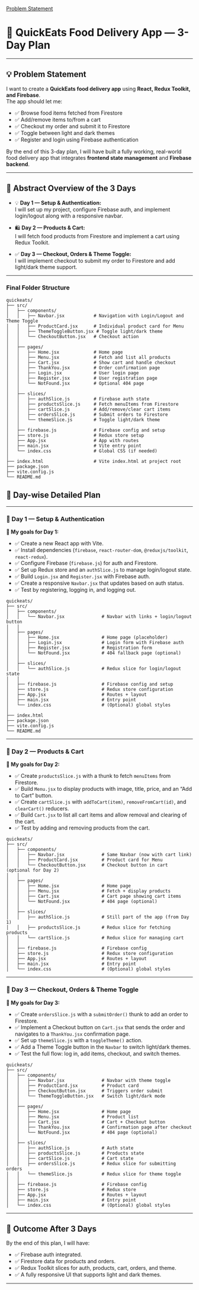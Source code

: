 [Problem Statement](https://github.com/Mozakir178/RCT-B46/blob/main/day14/plan.md)
# 🎯 QuickEats Food Delivery App — 3-Day Plan

---

## 💡 Problem Statement
I want to create a **QuickEats food delivery app** using **React, Redux Toolkit, and Firebase**.  
The app should let me:
- ✅ Browse food items fetched from Firestore
- ✅ Add/remove items to/from a cart
- ✅ Checkout my order and submit it to Firestore
- ✅ Toggle between light and dark themes
- ✅ Register and login using Firebase authentication

By the end of this 3-day plan, I will have built a fully working, real-world food delivery app that integrates **frontend state management** and **Firebase backend**.

---

## 📆 Abstract Overview of the 3 Days
- 💡 **Day 1 — Setup & Authentication:**  
  I will set up my project, configure Firebase auth, and implement login/logout along with a responsive navbar.

- 🛍️ **Day 2 — Products & Cart:**  
  I will fetch food products from Firestore and implement a cart using Redux Toolkit.

- ✅ **Day 3 — Checkout, Orders & Theme Toggle:**  
  I will implement checkout to submit my order to Firestore and add light/dark theme support.

---
### Final Folder Structure
```
quickeats/
├── src/
│   ├── components/
│   │   ├── Navbar.jsx           # Navigation with Login/Logout and Theme Toggle
│   │   ├── ProductCard.jsx      # Individual product card for Menu
│   │   ├── ThemeToggleButton.jsx # Toggle light/dark theme
│   │   └── CheckoutButton.jsx   # Checkout action
│   │
│   ├── pages/
│   │   ├── Home.jsx             # Home page
│   │   ├── Menu.jsx             # Fetch and list all products
│   │   ├── Cart.jsx             # Show cart and handle checkout
│   │   ├── ThankYou.jsx         # Order confirmation page
│   │   ├── Login.jsx            # User login page
│   │   ├── Register.jsx         # User registration page
│   │   └── NotFound.jsx         # Optional 404 page
│   │
│   ├── slices/
│   │   ├── authSlice.js         # Firebase auth state
│   │   ├── productsSlice.js     # Fetch menuItems from Firestore
│   │   ├── cartSlice.js         # Add/remove/clear cart items
│   │   ├── ordersSlice.js       # Submit orders to Firestore
│   │   └── themeSlice.js        # Toggle light/dark theme
│   │
│   ├── firebase.js              # Firebase config and setup
│   ├── store.js                 # Redux store setup
│   ├── App.jsx                  # App with routes
│   ├── main.jsx                 # Vite entry point
│   └── index.css                # Global CSS (if needed)
│
├── index.html                   # Vite index.html at project root
├── package.json
├── vite.config.js
└── README.md

```

## 📜 Day-wise Detailed Plan

---

### 📅 Day 1 — Setup & Authentication
**🎯 My goals for Day 1:**
- ✅ Create a new React app with Vite.
- ✅ Install dependencies (`firebase`, `react-router-dom`, `@reduxjs/toolkit`, `react-redux`).
- ✅ Configure Firebase (`firebase.js`) for auth and Firestore.
- ✅ Set up Redux store and an `authSlice.js` to manage login/logout state.
- ✅ Build `Login.jsx` and `Register.jsx` with Firebase auth.
- ✅ Create a responsive `Navbar.jsx` that updates based on auth status.
- ✅ Test by registering, logging in, and logging out.


```
quickeats/
├── src/
│   ├── components/
│   │   └── Navbar.jsx              # Navbar with links + login/logout button
│   │
│   ├── pages/
│   │   ├── Home.jsx                # Home page (placeholder)
│   │   ├── Login.jsx               # Login form with Firebase auth
│   │   ├── Register.jsx            # Registration form
│   │   └── NotFound.jsx            # 404 fallback page (optional)
│   │
│   ├── slices/
│   │   └── authSlice.js            # Redux slice for login/logout state
│   │
│   ├── firebase.js                 # Firebase config and setup
│   ├── store.js                    # Redux store configuration
│   ├── App.jsx                     # Routes + layout
│   ├── main.jsx                    # Entry point
│   └── index.css                   # (Optional) global styles
│
├── index.html
├── package.json
├── vite.config.js
└── README.md
```
---

### 📅 Day 2 — Products & Cart
**🎯 My goals for Day 2:**
- ✅ Create `productsSlice.js` with a thunk to fetch `menuItems` from Firestore.
- ✅ Build `Menu.jsx` to display products with image, title, price, and an “Add to Cart” button.
- ✅ Create `cartSlice.js` with `addToCart(item)`, `removeFromCart(id)`, and `clearCart()` reducers.
- ✅ Build `Cart.jsx` to list all cart items and allow removal and clearing of the cart.
- ✅ Test by adding and removing products from the cart.

```
quickeats/
├── src/
│   ├── components/
│   │   ├── Navbar.jsx              # Same Navbar (now with cart link)
│   │   ├── ProductCard.jsx         # Product card for Menu
│   │   └── CheckoutButton.jsx      # Checkout button in cart (optional for Day 2)
│   │
│   ├── pages/
│   │   ├── Home.jsx                # Home page
│   │   ├── Menu.jsx                # Fetch + display products
│   │   ├── Cart.jsx                # Cart page showing cart items
│   │   └── NotFound.jsx            # 404 page (optional)
│   │
│   ├── slices/
│   │   ├── authSlice.js            # Still part of the app (from Day 1)
│   │   ├── productsSlice.js        # Redux slice for fetching products
│   │   └── cartSlice.js            # Redux slice for managing cart
│   │
│   ├── firebase.js                 # Firebase config
│   ├── store.js                    # Redux store configuration
│   ├── App.jsx                     # Routes + layout
│   ├── main.jsx                    # Entry point
│   └── index.css                   # (Optional) global styles

```

---

### 📅 Day 3 — Checkout, Orders & Theme Toggle
**🎯 My goals for Day 3:**
- ✅ Create `ordersSlice.js` with a `submitOrder()` thunk to add an order to Firestore.
- ✅ Implement a Checkout button on `Cart.jsx` that sends the order and navigates to a `ThankYou.jsx` confirmation page.
- ✅ Set up `themeSlice.js` with a `toggleTheme()` action.
- ✅ Add a Theme Toggle button in the `Navbar` to switch light/dark themes.
- ✅ Test the full flow: log in, add items, checkout, and switch themes.


```
quickeats/
├── src/
│   ├── components/
│   │   ├── Navbar.jsx              # Navbar with theme toggle
│   │   ├── ProductCard.jsx         # Product card
│   │   ├── CheckoutButton.jsx      # Triggers order submit
│   │   └── ThemeToggleButton.jsx   # Switch light/dark mode
│   │
│   ├── pages/
│   │   ├── Home.jsx                # Home page
│   │   ├── Menu.jsx                # Product list
│   │   ├── Cart.jsx                # Cart + Checkout button
│   │   ├── ThankYou.jsx            # Confirmation page after checkout
│   │   └── NotFound.jsx            # 404 page (optional)
│   │
│   ├── slices/
│   │   ├── authSlice.js            # Auth state
│   │   ├── productsSlice.js        # Products state
│   │   ├── cartSlice.js            # Cart state
│   │   ├── ordersSlice.js          # Redux slice for submitting orders
│   │   └── themeSlice.js           # Redux slice for theme toggle
│   │
│   ├── firebase.js                 # Firebase config
│   ├── store.js                    # Redux store
│   ├── App.jsx                     # Routes + layout
│   ├── main.jsx                    # Entry point
│   └── index.css                   # (Optional) global styles

```

---

## 🎯 Outcome After 3 Days
By the end of this plan, I will have:
- ✅ Firebase auth integrated.
- ✅ Firestore data for products and orders.
- ✅ Redux Toolkit slices for auth, products, cart, orders, and theme.
- ✅ A fully responsive UI that supports light and dark themes.

---

